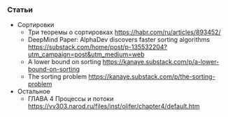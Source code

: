 ### Статьи

- Сортировки
    - Три теоремы о сортировках https://habr.com/ru/articles/893452/
    - DeepMind Paper: AlphaDev discovers faster sorting algorithms https://substack.com/home/post/p-135532204?utm_campaign=post&utm_medium=web
    - A lower bound on sorting https://kanaye.substack.com/p/a-lower-bound-on-sorting
    - The sorting problem https://kanaye.substack.com/p/the-sorting-problem
- Остальное
    - ГЛАВА 4 Процессы и потоки https://vv303.narod.ru/files/inst/olifer/chapter4/default.htm